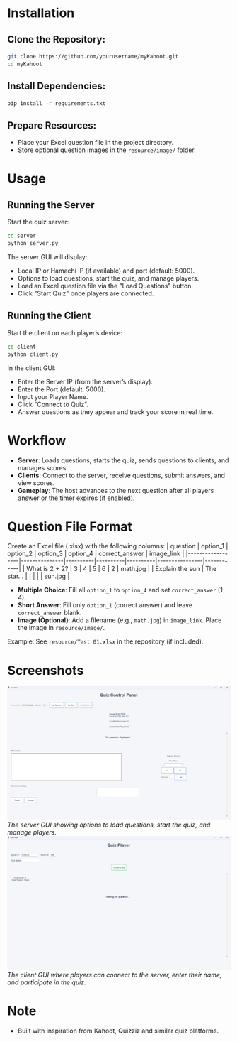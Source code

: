 # Installation

## Clone the Repository:
```bash
git clone https://github.com/yourusername/myKahoot.git
cd myKahoot
```

## Install Dependencies:
```bash
pip install -r requirements.txt
```

## Prepare Resources:
- Place your Excel question file in the project directory.
- Store optional question images in the `resource/image/` folder.

# Usage

## Running the Server
Start the quiz server:
```bash
cd server
python server.py
```
The server GUI will display:
- Local IP or Hamachi IP (if available) and port (default: 5000).
- Options to load questions, start the quiz, and manage players.
- Load an Excel question file via the "Load Questions" button.
- Click "Start Quiz" once players are connected.

## Running the Client
Start the client on each player’s device:
```bash
cd client
python client.py
```
In the client GUI:
- Enter the Server IP (from the server’s display).
- Enter the Port (default: 5000).
- Input your Player Name.
- Click "Connect to Quiz".
- Answer questions as they appear and track your score in real time.

# Workflow
- **Server**: Loads questions, starts the quiz, sends questions to clients, and manages scores.
- **Clients**: Connect to the server, receive questions, submit answers, and view scores.
- **Gameplay**: The host advances to the next question after all players answer or the timer expires (if enabled).

# Question File Format
Create an Excel file (.xlsx) with the following columns:
| question         | option_1      | option_2 | option_3 | option_4 | correct_answer | image_link |
|------------------|---------------|----------|----------|----------|----------------|------------|
| What is 2 + 2?   | 3             | 4        | 5        | 6        | 2              | math.jpg   |
| Explain the sun  | The star...   |          |          |          |                | sun.jpg    |

- **Multiple Choice**: Fill all `option_1` to `option_4` and set `correct_answer` (1-4).
- **Short Answer**: Fill only `option_1` (correct answer) and leave `correct_answer` blank.
- **Image (Optional)**: Add a filename (e.g., `math.jpg`) in `image_link`. Place the image in `resource/image/`.

Example: See `resource/Test 01.xlsx` in the repository (if included).

# Screenshots
![Server GUI](resource/image/image.png)
*The server GUI showing options to load questions, start the quiz, and manage players.*
![Client GUI](resource/image/image-1.png)
*The client GUI where players can connect to the server, enter their name, and participate in the quiz.*

# Note
- Built with inspiration from Kahoot, Quizziz and similar quiz platforms.